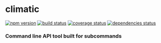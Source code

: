 # climatic

[![npm version][npm-badge]][npm-url] [![build status][circle-badge]][circle-url] [![coverage status][coverage-badge]][coverage-url] [![dependencies status][dependencies-badge]][dependencies-url]

### Command line API tool built for subcommands

[npm-badge]: https://badge.fury.io/js/climatic.svg
[npm-url]: https://www.npmjs.com/package/climatic

[circle-badge]: https://circleci.com/gh/peterjwest/climatic.svg?&style=shield&circle-token=975d524a7ce4f4e387faa7756e3366498139ad95
[circle-url]: https://circleci.com/gh/peterjwest/climatic

[coverage-badge]: https://coveralls.io/repos/peterjwest/climatic/badge.svg?branch=master&service=github
[coverage-url]: https://coveralls.io/github/peterjwest/climatic?branch=master

[dependencies-badge]: https://david-dm.org/peterjwest/climatic.svg
[dependencies-url]: https://david-dm.org/peterjwest/climatic
